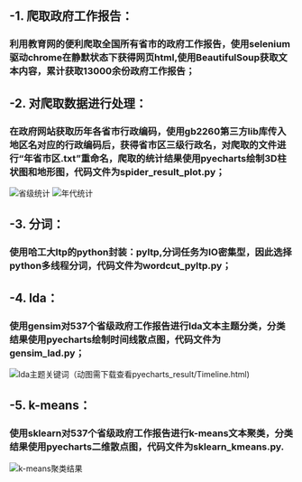 ## -1. 爬取政府工作报告：
### 利用教育网的便利爬取全国所有省市的政府工作报告，使用selenium驱动chrome在静默状态下获得网页html,使用BeautifulSoup获取文本内容，累计获取13000余份政府工作报告；

## -2. 对爬取数据进行处理：
### 在政府网站获取历年各省市行政编码，使用gb2260第三方lib库传入地区名对应的行政编码后，获得省市区三级行政名，对爬取的文件进行“年省市区.txt”重命名，爬取的统计结果使用pyecharts绘制3D柱状图和地形图，代码文件为spider_result_plot.py；
![省级统计](https://github.com/xhlgogo/Chinese-NLP-Newcomer/blob/master/pyecharts_result/%E6%94%BF%E5%BA%9C%E5%B7%A5%E4%BD%9C%E6%8A%A5%E5%91%8A%E7%9C%81%E7%BA%A7%E7%BB%9F%E8%AE%A1.png)
![年代统计](https://github.com/xhlgogo/Chinese-NLP-Newcomer/blob/master/pyecharts_result/%E6%94%BF%E5%BA%9C%E6%8A%A5%E5%91%8A%E5%B9%B4%E4%BB%A3%E7%BB%9F%E8%AE%A1.png)

## -3. 分词：
### 使用哈工大ltp的python封装：pyltp,分词任务为IO密集型，因此选择python多线程分词，代码文件为wordcut_pyltp.py；

## -4. lda：
### 使用gensim对537个省级政府工作报告进行lda文本主题分类，分类结果使用pyecharts绘制时间线散点图，代码文件为gensim_lad.py；
![lda主题关键词（动图需下载查看pyecharts_result/Timeline.html)](https://github.com/xhlgogo/Chinese-NLP-Newcomer/blob/master/pyecharts_result/gensim_lad.png)

## -5. k-means：
### 使用sklearn对537个省级政府工作报告进行k-means文本聚类，分类结果使用pyecharts二维散点图，代码文件为sklearn_kmeans.py.
![k-means聚类结果](https://github.com/xhlgogo/Chinese-NLP-Newcomer/blob/master/pyecharts_result/k-means%E8%81%9A%E7%B1%BB.png)
